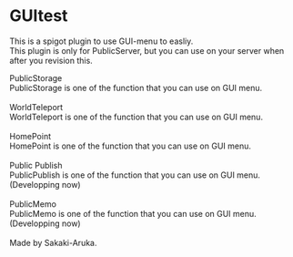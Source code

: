 # GUItest
This is a spigot plugin to use GUI-menu to easliy.  
This plugin is only for PublicServer, but you can use on your server when after you revision this. 

PublicStorage  
PublicStorage is one of the function that you can use on GUI menu.  
<br>
WorldTeleport  
WorldTeleport is one of the function that you can use on GUI menu.  
<br>
HomePoint  
HomePoint is one of the function that you can use on GUI menu.  
<br>
Public Publish  
PublicPublish is one of the function that you can use on GUI menu.  
(Developping now)  
<br>
PublicMemo  
PublicMemo is one of the function that you can use on GUI menu.  
(Developping now)  
<br>
Made by Sakaki-Aruka.
